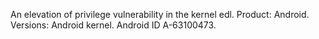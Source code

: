 An elevation of privilege vulnerability in the kernel edl. Product: Android. Versions: Android kernel. Android ID A-63100473.